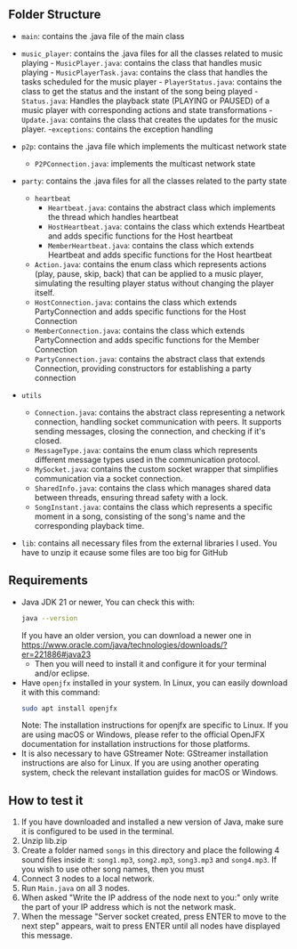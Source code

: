 ## Folder Structure
- `main`: contains the .java file of the main class

- `music_player`: contains the .java files for all the classes related to music playing
        - `MusicPlayer.java`: contains the class that handles music playing
        - `MusicPlayerTask.java`: contains the class that handles the tasks scheduled for the music player
        - `PlayerStatus.java`: contains the class to get the status and the instant of the song being played
        - `Status.java`: Handles the playback state (PLAYING or PAUSED) of a music player with corresponding actions and state transformations
        - `Update.java`: contains the class that creates the updates for the music player.
        -`exceptions`: contains the exception handling

- `p2p`: contains the .java file which implements the multicast network state
    - `P2PConnection.java`: implements the multicast network state

- `party`: contains the .java files for all the classes related to the party state
    - `heartbeat`
        - `Heartbeat.java`: contains the abstract class which implements the thread which handles heartbeat
        - `HostHeartbeat.java`: contains the class which extends Heartbeat and adds specific functions for the Host heartbeat
        - `MemberHeartbeat.java`: contains the class which extends Heartbeat and adds specific functions for the Host heartbeat
    - `Action.java`: contains the enum class which represents actions (play, pause, skip, back) that can be applied to a music player, simulating the resulting player status without changing the player itself.
    - `HostConnection.java`: contains the class which extends PartyConnection and adds specific functions for the Host Connection
    - `MemberConnection.java`: contains the class which extends PartyConnection and adds specific functions for the Member Connection
    - `PartyConnection.java`: contains the abstract class that extends Connection, providing constructors for establishing a party connection

- `utils`
    - `Connection.java`: contains the abstract class representing a network connection, handling socket communication with peers. It supports sending messages, closing the connection, and checking if it's closed. 
    - `MessageType.java`: contains the enum class which represents different message types used in the communication protocol.
    - `MySocket.java`: contains the custom socket wrapper that simplifies communication via a socket connection.
    - `SharedInfo.java`: contains the class which manages shared data between threads, ensuring thread safety with a lock.
    - `SongInstant.java`: contains the class which represents a specific moment in a song, consisting of the song's name and the corresponding playback time.

-  `lib`: contains all necessary files from the external libraries I used. You have to unzip it ecause some files are too big for GitHub

## Requirements

- Java JDK 21 or newer, You can check this with:
    ```bash
    java --version
    ```
    If you have an older version, you can download a newer one in https://www.oracle.com/java/technologies/downloads/?er=221886#java23
    - Then you will need to install it and configure it for your terminal and/or eclipse. 
- Have `openjfx` installed in your system. In Linux, you can easily download it with this command:
    ```bash
    sudo apt install openjfx
    ```
    Note: The installation instructions for openjfx are specific to Linux. If you are using macOS or Windows, please refer to the official OpenJFX documentation for installation instructions for those platforms.
- It is also necessary to have GStreamer
    Note: GStreamer installation instructions are also for Linux. If you are using another operating system, check the relevant installation guides for macOS or Windows.


## How to test it
1. If you have downloaded and installed a new version of Java, make sure it is configured to be used in the terminal. 
2. Unzip lib.zip
3. Create a folder named `songs` in this directory and place the following 4 sound files inside it: `song1.mp3`, `song2.mp3`, `song3.mp3` and `song4.mp3`. If you wish to use other song names, then you must 
4. Connect 3 nodes to a local network.
4. Run `Main.java` on all 3 nodes.
5. When asked "Write the IP address of the node next to you:" only write the part of your IP address which is not the network mask.
6. When the message "Server socket created, press ENTER to move to the next step" appears, wait to press ENTER until all nodes have displayed this message.
